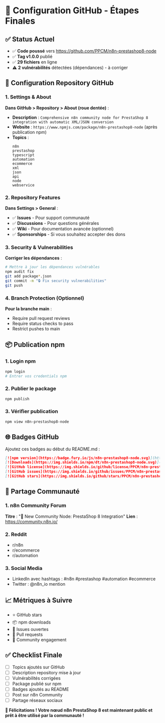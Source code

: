 # 🔧 Configuration GitHub - Étapes Finales

## ✅ Status Actuel
- ✅ **Code poussé** vers https://github.com/PPCM/n8n-prestashop8-node
- ✅ **Tag v1.0.0** publié
- ✅ **29 fichiers** en ligne
- ⚠️ **2 vulnérabilités** détectées (dépendances) - à corriger

## 🎯 Configuration Repository GitHub

### 1. Settings & About
**Dans GitHub > Repository > About (roue dentée)** :
- **Description** : `Comprehensive n8n community node for PrestaShop 8 integration with automatic XML/JSON conversion`
- **Website** : `https://www.npmjs.com/package/n8n-prestashop8-node` (après publication npm)
- **Topics** : 
  ```
  n8n
  prestashop
  typescript
  automation
  ecommerce
  xml
  json
  api
  node
  webservice
  ```

### 2. Repository Features
**Dans Settings > General** :
- ✅ **Issues** - Pour support communauté
- ✅ **Discussions** - Pour questions générales
- ✅ **Wiki** - Pour documentation avancée (optionnel)
- ✅ **Sponsorships** - Si vous souhaitez accepter des dons

### 3. Security & Vulnerabilities
**Corriger les dépendances** :
```bash
# Mettre à jour les dépendances vulnérables
npm audit fix
git add package*.json
git commit -m "🔒 Fix security vulnerabilities"
git push
```

### 4. Branch Protection (Optionnel)
**Pour la branche main** :
- Require pull request reviews
- Require status checks to pass
- Restrict pushes to main

## 📦 Publication npm

### 1. Login npm
```bash
npm login
# Entrer vos credentials npm
```

### 2. Publier le package
```bash
npm publish
```

### 3. Vérifier publication
```bash
npm view n8n-prestashop8-node
```

## 🌐 Badges GitHub

Ajoutez ces badges au début du README.md :
```markdown
[![npm version](https://badge.fury.io/js/n8n-prestashop8-node.svg)](https://www.npmjs.com/package/n8n-prestashop8-node)
[![Downloads](https://img.shields.io/npm/dt/n8n-prestashop8-node.svg)](https://www.npmjs.com/package/n8n-prestashop8-node)
[![GitHub license](https://img.shields.io/github/license/PPCM/n8n-prestashop8-node)](https://github.com/PPCM/n8n-prestashop8-node/blob/main/LICENSE)
[![GitHub issues](https://img.shields.io/github/issues/PPCM/n8n-prestashop8-node)](https://github.com/PPCM/n8n-prestashop8-node/issues)
[![GitHub stars](https://img.shields.io/github/stars/PPCM/n8n-prestashop8-node)](https://github.com/PPCM/n8n-prestashop8-node/stargazers)
```

## 🚀 Partage Communauté

### 1. n8n Community Forum
**Titre** : "🎉 New Community Node: PrestaShop 8 Integration"
**Lien** : https://community.n8n.io/

### 2. Reddit
- r/n8n
- r/ecommerce  
- r/automation

### 3. Social Media
- LinkedIn avec hashtags : #n8n #prestashop #automation #ecommerce
- Twitter : @n8n_io mention

## 📈 Métriques à Suivre
- ⭐ GitHub stars
- 📦 npm downloads  
- 🐛 Issues ouvertes
- 🔄 Pull requests
- 👥 Community engagement

## ✅ Checklist Finale
- [ ] Topics ajoutés sur GitHub
- [ ] Description repository mise à jour
- [ ] Vulnérabilités corrigées
- [ ] Package publié sur npm
- [ ] Badges ajoutés au README
- [ ] Post sur n8n Community
- [ ] Partage réseaux sociaux

**🎉 Félicitations ! Votre nœud n8n PrestaShop 8 est maintenant public et prêt à être utilisé par la communauté !**
